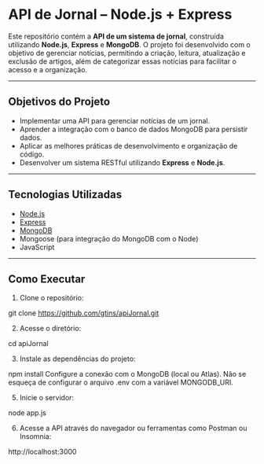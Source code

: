 # API de Jornal – Node.js + Express

Este repositório contém a **API de um sistema de jornal**, construída utilizando **Node.js**, **Express** e **MongoDB**. O projeto foi desenvolvido com o objetivo de gerenciar notícias, permitindo a criação, leitura, atualização e exclusão de artigos, além de categorizar essas notícias para facilitar o acesso e a organização.

---

## Objetivos do Projeto

- Implementar uma API para gerenciar notícias de um jornal.
- Aprender a integração com o banco de dados MongoDB para persistir dados.
- Aplicar as melhores práticas de desenvolvimento e organização de código.
- Desenvolver um sistema RESTful utilizando **Express** e **Node.js**.

---

## Tecnologias Utilizadas

- [Node.js](https://nodejs.org/)
- [Express](https://expressjs.com/)
- [MongoDB](https://www.mongodb.com/)
- Mongoose (para integração do MongoDB com o Node)
- JavaScript

---

## Como Executar 

1. Clone o repositório:

git clone https://github.com/gtins/apiJornal.git

2. Acesse o diretório:
   
cd apiJornal

3. Instale as dependências do projeto:

npm install
Configure a conexão com o MongoDB (local ou Atlas). Não se esqueça de configurar o arquivo .env com a variável MONGODB_URI.

5. Inicie o servidor:

node app.js

6. Acesse a API através do navegador ou ferramentas como Postman ou Insomnia:

http://localhost:3000
